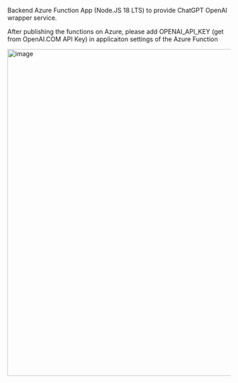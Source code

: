 Backend Azure Function App (Node.JS 18 LTS) to provide ChatGPT OpenAI wrapper service. 

After publishing the functions on Azure, please add OPENAI_API_KEY (get from OpenAI.COM API Key) in applicaiton settings of the Azure Function

<img width="736" alt="image" src="https://user-images.githubusercontent.com/8623897/221777143-1649f616-6517-4b5d-8d2c-4ce23d1e14d8.png">

